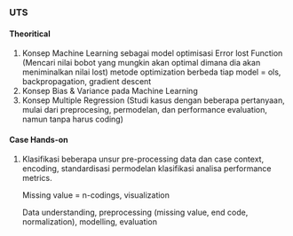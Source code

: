 ### UTS 
#### Theoritical
1. Konsep Machine Learning sebagai model optimisasi
   Error lost Function (Mencari nilai bobot yang mungkin akan optimal dimana dia akan meniminalkan nilai lost) metode optimization berbeda tiap model = ols, backpropagation, gradient descent
2. Konsep Bias & Variance pada Machine Learning
3. Konsep Multiple Regression 
   (Studi kasus dengan beberapa pertanyaan, mulai dari preprocesing, permodelan, dan performance evaluation, namun tanpa harus coding)
#### Case Hands-on
1. Klasifikasi beberapa unsur pre-processing data dan case context, encoding, standardisasi permodelan klasifikasi analisa performance metrics.
   
   Missing value = n-codings, visualization
   
   Data understanding, preprocessing (missing value, end code, normalization), modelling, evaluation